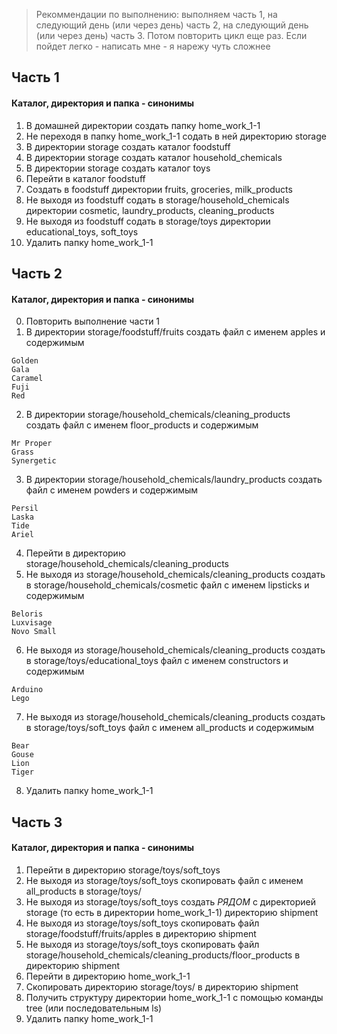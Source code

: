 
> Рекоммендации по выполнению: выполняем часть 1, на следующий день (или через день) часть 2, на следующий день (или через день) часть 3.
> Потом повторить цикл еще раз. Если пойдет легко - написать мне - я нарежу чуть сложнее

## Часть 1
#### Каталог, директория и папка - синонимы
1) В домашней директории создать папку home_work_1-1
2) Не переходя в папку home_work_1-1 содать в ней директорию storage
3) В директории storage создать каталог foodstuff
4) В директории storage создать каталог household_chemicals
5) В директории storage создать каталог toys
6) Перейти в каталог foodstuff
7) Создать в foodstuff директории fruits, groceries, milk_products
8) Не выходя из foodstuff содать в storage/household_chemicals директории cosmetic, laundry_products, cleaning_products
9) Не выходя из foodstuff содать в storage/toys директории educational_toys, soft_toys
10) Удалить папку home_work_1-1
## Часть 2
#### Каталог, директория и папка - синонимы
0) Повторить выполнение части 1
1) В директории storage/foodstuff/fruits создать файл с именем apples и содержимым
```
Golden
Gala
Caramel
Fuji
Red
```
2) В директории  storage/household_chemicals/cleaning_products создать файл с именем floor_products и содержимым
```
Mr Proper
Grass
Synergetic
```
3) В директории  storage/household_chemicals/laundry_products создать файл с именем powders и содержимым
```
Persil
Laska
Tide
Ariel
```
4) Перейти в директорию storage/household_chemicals/cleaning_products
5) Не выходя из storage/household_chemicals/cleaning_products создать в storage/household_chemicals/cosmetic файл с именем lipsticks и содержимым
```
Beloris
Luxvisage
Novo Small
```
6) Не выходя из storage/household_chemicals/cleaning_products создать в storage/toys/educational_toys файл с именем constructors и содержимым
```
Arduino
Lego
```
7) Не выходя из storage/household_chemicals/cleaning_products создать в storage/toys/soft_toys файл с именем all_products и содержимым
```
Bear
Gouse
Lion
Tiger
```
8) Удалить папку home_work_1-1
## Часть 3
#### Каталог, директория и папка - синонимы
1) Перейти в директорию storage/toys/soft_toys
2) Не выходя из storage/toys/soft_toys скопировать файл с именем all_products в storage/toys/
3) Не выходя из storage/toys/soft_toys создать *РЯДОМ* с директорией storage (то есть в директории home_work_1-1) директорию shipment
4) Не выходя из storage/toys/soft_toys скопировать файл storage/foodstuff/fruits/apples в директорию shipment
5) Не выходя из storage/toys/soft_toys скопировать файл storage/household_chemicals/cleaning_products/floor_products в директорию shipment
6) Перейти в директорию home_work_1-1
7) Скопировать директорию storage/toys/ в директорию shipment
8) Получить структуру директории home_work_1-1 с помощью команды tree (или последовательным ls)
9) Удалить папку home_work_1-1
